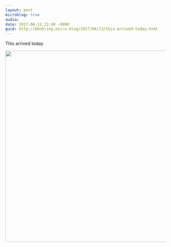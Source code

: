 ```yaml
---
layout: post
microblog: true
audio: 
date: 2017-06-12 21:40 -0800
guid: http://bbohling.micro.blog/2017/06/13/this-arrived-today.html
---
```

This arrived today 

<img src="http://bbohling.micro.blog/uploads/2017/865fc4834c.jpg" width="600" height="600" style="height: auto" />
